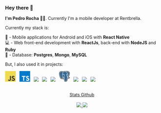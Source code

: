 ### Hey there 👋

**I'm Pedro Rocha 👨‍💻**. Currently I'm a mobile developer at Rentbrella.

Currently my stack is: 

:iphone: - Mobile applications for Android and iOS with **React Native** <br/>
:computer: - Web front-end development with **ReactJs**, back-end with **NodeJS** and **Ruby** <br/>
:floppy_disk: - Database: **Postgres**, **Mongo**, **MySQL** <br/>

But, I also used it in projects:

<p>
<img src="https://raw.githubusercontent.com/github/explore/80688e429a7d4ef2fca1e82350fe8e3517d3494d/topics/javascript/javascript.png" height="35px"/>
&nbsp;  
<img src="https://raw.githubusercontent.com/github/explore/80688e429a7d4ef2fca1e82350fe8e3517d3494d/topics/typescript/typescript.png" height="35px"/>
&nbsp;
<img src="https://www.freepnglogos.com/uploads/apple-logo-png/apple-logo-icon-transparent-png-svg-vector-3.png" height="35px"/>  
&nbsp;
<img src="https://sdtimes.com/wp-content/uploads/2018/04/1_tfZa4vsI6UusJYt_fzvGnQ.png" height="35px" />   
&nbsp;
<img src="https://seeklogo.com/images/F/figma-logo-E4E21D3AEA-seeklogo.com.png" height="35px" />
&nbsp;
 <img src="https://raw.githubusercontent.com/github/explore/80688e429a7d4ef2fca1e82350fe8e3517d3494d/topics/postgresql/postgresql.png" height="35px"/> 
&nbsp;
<img src="https://img.icons8.com/color/452/firebase.png" height="35px" />   
&nbsp;
<img src="https://img.icons8.com/color/452/mongodb.png" height="35px"/>
&nbsp;
<img src="https://www.mysql.com/common/logos/logo-mysql-170x115.png" height="35px"/>
&nbsp;
</p>

<br>
<a href="https://github.com/pedro10r">
<div align="center">
  Stats Github
<br>
<br>
  <img height="160em" src="https://github-readme-stats.vercel.app/api?username=pedro10r&show_icons=true&theme=tokyonight&include_all_commits=true&count_private=true&border_radius=10"/>
  <img height="160em" src="https://github-readme-stats.vercel.app/api/top-langs/?username=pedro10r&layout=compact&langs_count=7&theme=tokyonight&border_radius=10"/>
</div>
